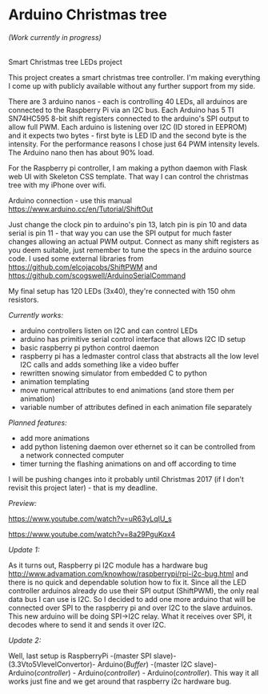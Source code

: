 # Arduino Christmas tree
###### (Work currently in progress)
Smart Christmas tree LEDs project

This project creates a smart christmas tree controller. I'm making everything I come up with publicly available without any further support from my side.

There are 3 arduino nanos - each is controlling 40 LEDs, all arduinos are connected to the Raspberry Pi via an I2C bus. Each Arduino has 5 TI SN74HC595 8-bit shift registers connected to the arduino's SPI output to allow full PWM. Each arduino is listening over I2C (ID stored in EEPROM) and it expects two bytes - first byte is LED ID and the second byte is the intensity. For the performance reasons I chose just 64 PWM intensity levels. The Arduino nano then has about 90% load.

For the Raspberry pi controller, I am making a python daemon with Flask web UI with Skeleton CSS template. That way I can control the christmas tree with my iPhone over wifi.

Arduino connection - use this manual https://www.arduino.cc/en/Tutorial/ShiftOut

Just change the clock pin to arduino's pin 13, latch pin is pin 10 and data serial is pin 11 - that way you can use the SPI output for much faster changes allowing an actual PWM output. Connect as many shift registers as you deem suitable, just remember to tune the specs in the arduino source code. I used some external libraries from https://github.com/elcojacobs/ShiftPWM and https://github.com/scogswell/ArduinoSerialCommand

My final setup has 120 LEDs (3x40), they're connected with 150 ohm resistors.

*Currently works:*
* arduino controllers listen on I2C and can control LEDs
* arduino has primitive serial control interface that allows I2C ID setup
* basic raspberry pi python control daemon
* raspberry pi has a ledmaster control class that abstracts all the low level I2C calls and adds something like a video buffer
* rewritten snowing simulator from embedded C to python
* animation templating
* move numerical attributes to end animations (and store them per animation)
* variable number of attributes defined in each animation file separately

*Planned features:*
* add more animations
* add python listening daemon over ethernet so it can be controlled from a network connected computer
* timer turning the flashing animations on and off according to time

I will be pushing changes into it probably until Christmas 2017 (if I don't revisit this project later) - that is my deadline.

*Preview:*

https://www.youtube.com/watch?v=uR63yLqIU_s

https://www.youtube.com/watch?v=8a29PguKqx4

*Update 1:*

As it turns out, Raspberry pi I2C module has a hardware bug http://www.advamation.com/knowhow/raspberrypi/rpi-i2c-bug.html and there is no quick and dependable solution how to fix it. Since all the LED controller arduinos already do use their SPI output (ShiftPWM), the only real data bus I can use is I2C. So I decided to add one more arduino that will be connected over SPI to the raspberry pi and over I2C to the slave arduinos. This new arduino will be doing SPI->I2C relay. What it receives over SPI, it decodes where to send it and sends it over I2C.

*Update 2:*

Well, last setup is RaspberryPi -(master SPI slave)-(3.3Vto5VlevelConvertor)- Arduino(_Buffer_) -(master I2C slave)- Arduino(_controller_) - Arduino(_controller_) - Arduino(_controller_). This way it all works just fine and we get around that raspberry i2c hardware bug.
